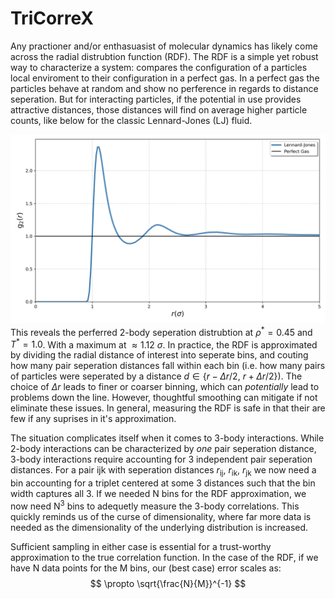 # TriCorreX
Any practioner and/or enthasuasist of molecular dynamics has likely come across the radial distrubtion function (RDF). The RDF is a simple yet robust way to characterize a system: compares the configuration of a particles local enviroment to their configuration in a perfect gas. In a perfect gas the particles behave at random and show no perference in regards to distance seperation. But for interacting particles, if the potential in use provides attractive distances, those distances will find on average higher particle counts, like below for the classic Lennard-Jones (LJ) fluid. 

![Pair Analysis](images/rdf.png "Pair Analysis Diagram")
This reveals the perferred 2-body seperation distrubtion at $\rho^{*}=0.45$ and $T^{ *}=1.0$. With a maximum at $\approx 1.12 \ \sigma$. In practice, the RDF is approximated by dividing the radial distance of interest into seperate bins, and couting how many pair seperation distances fall within each bin (i.e. how many pairs of particles were seperated by a distance $d \in \lbrace r-\Delta r / 2, \ r+\Delta r / 2 \rbrace$). The choice of $\Delta r$ leads to finer or coarser binning, which can *potentially* lead to problems down the line. However, thoughtful smoothing can mitigate if not eliminate these issues. In general, measuring the RDF is safe in that their are few if any suprises in it's approximation.  

The situation complicates itself when it comes to 3-body interactions. While 2-body interactions can be characterized by *one* pair seperation distance, 3-body interactions require accounting for 3 independent pair seperation distances. For a pair ijk with seperation distances $r_{\text{ij}}$, $r_{\text{ik}}$, $r_{\text{jk}}$ we now need a bin accounting for a triplet centered at some 3 distances such that the bin width captures all 3. If we needed N bins for the RDF approximation, we now need $\text{N}^3$ bins to adequetly measure the 3-body correlations. This quickly reminds us of the curse of dimensionality, where far more data is needed as the dimensionality of the underlying distribution is increased. 

Sufficient sampling in either case is essential for a trust-worthy approximation to the true correlation function. In the case of the RDF, if we have N data points for the M bins, our (best case) error scales as: 
$$ \propto \sqrt{\frac{N}{M}}^{-1} $$


